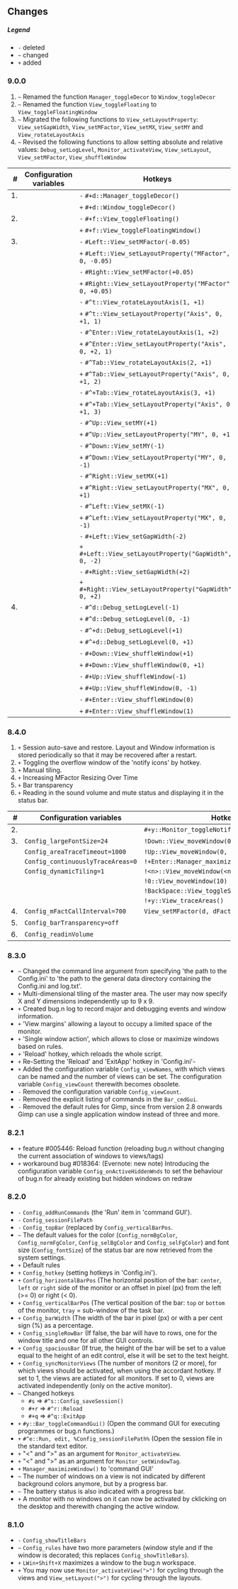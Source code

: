 ## Changes

##### Legend

* `-` deleted
* `~` changed
* `+` added

### 9.0.0

1. `~` Renamed the function `Manager_toggleDecor` to `Window_toggleDecor`
2. `~` Renamed the function `View_toggleFloating` to `View_toggleFloatingWindow`
3. `~` Migrated the following functions to `View_setLayoutProperty`: `View_setGapWidth`, `View_setMFactor`, `View_setMX`, `View_setMY` and `View_rotateLayoutAxis`
4. `~` Revised the following functions to allow setting absolute and relative values: `Debug_setLogLevel`, `Monitor_activateView`, `View_setLayout`, `View_setMFactor`, `View_shuffleWindow`

|  # | Configuration variables | Hotkeys                                                   |
| --:| ----------------------- | --------------------------------------------------------- |
| 1. |                         | `-` `#+d::Manager_toggleDecor()`                          |
|    |                         | `+` `#+d::Window_toggleDecor()`                           |
| 2. |                         | `-` `#+f::View_toggleFloating()`                          |
|    |                         | `+` `#+f::View_toggleFloatingWindow()`                    |
| 3. |                         | `-` `#Left::View_setMFactor(-0.05)`                       |
|    |                         | `+` `#Left::View_setLayoutProperty("MFactor", 0, -0.05)`  |
|    |                         | `-` `#Right::View_setMFactor(+0.05)`                      |
|    |                         | `+` `#Right::View_setLayoutProperty("MFactor", 0, +0.05)` |
|    |                         | `-` `#^t::View_rotateLayoutAxis(1, +1)`                   |
|    |                         | `+` `#^t::View_setLayoutProperty("Axis", 0, +1, 1)`       |
|    |                         | `-` `#^Enter::View_rotateLayoutAxis(1, +2)`               |
|    |                         | `+` `#^Enter::View_setLayoutProperty("Axis", 0, +2, 1)`   |
|    |                         | `-` `#^Tab::View_rotateLayoutAxis(2, +1)`                 |
|    |                         | `+` `#^Tab::View_setLayoutProperty("Axis", 0, +1, 2)`     |
|    |                         | `-` `#^+Tab::View_rotateLayoutAxis(3, +1)`                |
|    |                         | `+` `#^+Tab::View_setLayoutProperty("Axis", 0, +1, 3)`    |
|    |                         | `-` `#^Up::View_setMY(+1)`                                |
|    |                         | `+` `#^Up::View_setLayoutProperty("MY", 0, +1)`           |
|    |                         | `-` `#^Down::View_setMY(-1)`                              |
|    |                         | `+` `#^Down::View_setLayoutProperty("MY", 0, -1)`         |
|    |                         | `-` `#^Right::View_setMX(+1)`                             |
|    |                         | `+` `#^Right::View_setLayoutProperty("MX", 0, +1)`        |
|    |                         | `-` `#^Left::View_setMX(-1)`                              |
|    |                         | `+` `#^Left::View_setLayoutProperty("MX", 0, -1)`         |
|    |                         | `-` `#+Left::View_setGapWidth(-2)`                        |
|    |                         | `+` `#+Left::View_setLayoutProperty("GapWidth", 0, -2)`   |
|    |                         | `-` `#+Right::View_setGapWidth(+2)`                       |
|    |                         | `+` `#+Right::View_setLayoutProperty("GapWidth", 0, +2)`  |
| 4. |                         | `-` `#^d::Debug_setLogLevel(-1)`                          |
|    |                         | `+` `#^d::Debug_setLogLevel(0, -1)`                       |
|    |                         | `-` `#^+d::Debug_setLogLevel(+1)`                         |
|    |                         | `+` `#^+d::Debug_setLogLevel(0, +1)`                      |
|    |                         | `-` `#+Down::View_shuffleWindow(+1)`                      |
|    |                         | `+` `#+Down::View_shuffleWindow(0, +1)`                   |
|    |                         | `-` `#+Up::View_shuffleWindow(-1)`                        |
|    |                         | `+` `#+Up::View_shuffleWindow(0, -1)`                     |
|    |                         | `-` `#+Enter::View_shuffleWindow(0)`                      |
|    |                         | `+` `#+Enter::View_shuffleWindow(1)`                      |

### 8.4.0

1. `+` Session auto-save and restore. Layout and Window information is stored
periodically so that it may be recovered after a restart.
2. `+` Toggling the overflow window of the 'notify icons' by hotkey.
3. `+` Manual tiling.
4. `+` Increasing MFactor Resizing Over Time
5. `+` Bar transparency
6. `+` Reading in the sound volume and mute status and displaying it in the status bar.

| #   | Configuration variables           | Hotkeys                                         |
| ---:| --------------------------------- | ----------------------------------------------- |
|  2. |                                   | `#+y::Monitor_toggleNotifyIconOverflowWindow()` |
|  3. | `Config_largeFontSize=24`         | `!Down::View_moveWindow(0, +1)`                 |
|     | `Config_areaTraceTimeout=1000`    | `!Up::View_moveWindow(0, -1)`                   |
|     | `Config_continuouslyTraceAreas=0` | `!+Enter::Manager_maximizeWindow()`             |
|     | `Config_dynamicTiling=1`          | `!<n>::View_moveWindow(<n>)`                    |
|     |                                   | `!0::View_moveWindow(10)`                       |
|     |                                   | `!BackSpace::View_toggleStackArea()`            |
|     |                                   | `!+y::View_traceAreas()`                        |
|  4. | `Config_mFactCallInterval=700`    | `View_setMFactor(d, dFact=1)`                   |
|  5. | `Config_barTransparency=off`      |                                                 |
|  6. | `Config_readinVolume`             |                                                 |

### 8.3.0

* `~` Changed the command line argument from specifying 'the path to the
Config.ini' to 'the path to the general data directory containing the
Config.ini and log.txt'.
* `+` Multi-dimensional tiling of the master area. The user may now specify X
and Y dimensions independently up to 9 x 9.
* `+` Created bug.n log to record major and debugging events and window
information.
* `+` 'View margins' allowing a layout to occupy a limited space of the
monitor.
* `+` 'Single window action', which allows to close or maximize windows based
on rules.
* `+` 'Reload' hotkey, which reloads the whole script.
* `+` Re-Setting the 'Reload' and 'ExitApp' hotkey in 'Config.ini'-
* `+` Added the configuration variable `Config_viewNames`, with which views can
be named and the number of views can be set. The configuration variable
`Config_viewCount` therewith becomes obsolete.
* `-` Removed the configuration variable `Config_viewCount`.
* `-` Removed the explicit listing of commands in the `Bar_cmdGui`.
* `-` Removed the default rules for Gimp, since from version 2.8 onwards Gimp
can use a single application window instead of three and more.

### 8.2.1

* `+` feature #005446: Reload function (reloading bug.n without changing the
current association of windows to views/tags)
* `+` workaround bug #018364: (Evernote: new note) Introducing the
configuration variable `Config_onActiveHiddenWnds` to set the behaviour of
bug.n for already existing but hidden windows on redraw

### 8.2.0

* `-` `Config_addRunCommands` (the 'Run' item in 'command GUI').
* `-` `Config_sessionFilePath`
* `-` `Config_topBar` (replaced by `Config_verticalBarPos`.
* `~` The default values for the color (`Config_normBgColor`,
`Config_normFgColor`, `Config_selBgColor` and `Config_selFgColor`) and font
size (`Config_fontSize`) of the status bar are now retrieved from the system
settings.
* `+` Default rules
* `+` `Config_hotkey` (setting hotkeys in 'Config.ini').
* `+` `Config_horizontalBarPos` (The horizontal position of the bar: `center`,
`left` or `right` side of the monitor or an offset in pixel (px) from the left
(>= 0) or right (< 0).
* `+` `Config_verticalBarPos` (The vertical position of the bar: `top` or
`bottom` of the monitor, `tray` = sub-window of the task bar.
* `+` `Config_barWidth` (The width of the bar in pixel (px) or with a per cent
sign (%) as a percentage.
* `+` `Config_singleRowBar` (If false, the bar will have to rows, one for the
window title and one for all other GUI controls.
* `+` `Config_spaciousBar` (If true, the height of the bar will be set to a
value equal to the height of an edit control, else it will be set to the text
height.
* `+` `Config_syncMonitorViews` (The number of monitors (2 or more), for which
views should be activated, when using the accordant hotkey. If set to 1, the
views are actiated for all monitors. If set to 0, views are activated
independently (only on the active monitor).
* `~` Changed hotkeys
  + `#s` => `#^s::Config_saveSession()`
  + `#+r` => `#^r::Reload`
  + `#+q` => `#^q::ExitApp`
* `+` `#y::Bar_toggleCommandGui()` (Open the command GUI for executing
programmes or bug.n functions.)
* `+` `#^e::Run, edit, %Config_sessionFilePath%` (Open the session file in the
standard text editor.
* `+` "<" and ">" as an argument for `Monitor_activateView`.
* `+` "<" and ">" as an argument for `Monitor_setWindowTag`.
* `+` `Manager_maximizeWindow()` to 'command GUI'
* `~` The number of windows on a view is not indicated by different background
colors anymore, but by a progress bar.
* `~` The battery status is also indicated with a progress bar.
* `+` A monitor with no windows on it can now be activated by cklicking on the
desktop and therewith changing the active window.

### 8.1.0

* `-` `Config_showTitleBars`
* `~` `Config_rules` have two more parameters (window style and if the window
is decorated; this replaces `Config_showTitleBars`).
* `+` `LWin+Shift+X` maximizes a window to the bug.n workspace.
* `+` You may now use `Monitor_activateView(">")` for cycling through the views
and `View_setLayout(">")` for cycling through the layouts.

